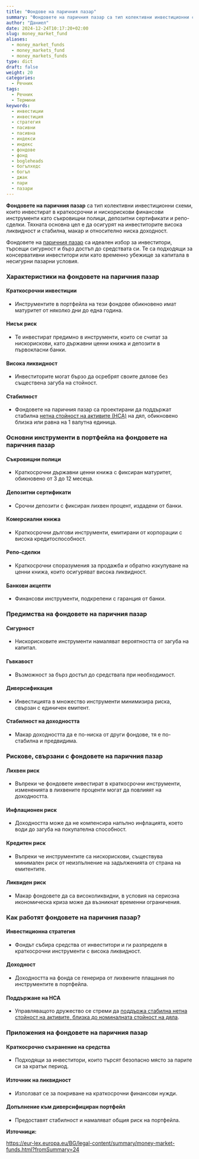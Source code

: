 ```yaml
---
title: "Фондове на паричния пазар"
summary: "Фондовете на паричния пазар са тип колективни инвестиционни схеми, които инвестират в краткосрочни и нискорискови финансови инструменти"
author: "Даниел"
date: 2024-12-24T10:17:20+02:00
slug: money_market_fund
aliases:
  - money_market_funds
  - money_markets_fund
  - money_markets_funds
type: dict
draft: false
weight: 20
categories:
  - Речник
tags:
  - Речник
  - Термини
keywords:
  - инвестиции
  - инвестиция
  - стратегия
  - пасивни
  - пасивна
  - индекси
  - индекс
  - фондове
  - фонд
  - bogleheads
  - богълхедс
  - богъл
  - джак
  - пари
  - пазари
---
```


**Фондовете на паричния пазар** са тип колективни инвестиционни схеми, които инвестират в краткосрочни и нискорискови финансови инструменти като съкровищни полици, депозитни сертификати и репо-сделки. Тяхната основна цел е да осигурят на инвеститорите висока ликвидност и стабилна, макар и относително ниска доходност.

Фондовете на [паричния пазар](/dict/money_market) са идеален избор за инвеститори, търсещи сигурност и бърз достъп до средствата си. Те са подходящи за консервативни инвеститори или като временно убежище за капитала в несигурни пазарни условия.

### Характеристики на фондовете на паричния пазар

#### Краткосрочни инвестиции

-   Инструментите в портфейла на тези фондове обикновено имат матуритет от няколко дни до една година.

#### Нисък риск

-   Те инвестират предимно в инструменти, които се считат за нискорискови, като държавни ценни книжа и депозити в първокласни банки.

#### Висока ликвидност

-   Инвеститорите могат бързо да осребрят своите дялове без съществена загуба на стойност.

#### Стабилност

-   Фондовете на паричния пазар са проектирани да поддържат стабилна [нетна стойност на активите (НСА)](/dict/net_asset_value) на дял, обикновено близка или равна на 1 валутна единица.

### Основни инструменти в портфейла на фондовете на паричния пазар

#### Съкровищни полици

-   Краткосрочни държавни ценни книжа с фиксиран матуритет, обикновено от 3 до 12 месеца.

#### Депозитни сертификати

-   Срочни депозити с фиксиран лихвен процент, издадени от банки.

#### Комерсиални книжа

-   Краткосрочни дългови инструменти, емитирани от корпорации с висока кредитоспособност.

#### Репо-сделки

-   Краткосрочни споразумения за продажба и обратно изкупуване на ценни книжа, които осигуряват висока ликвидност.

#### Банкови акцепти

-   Финансови инструменти, подкрепени с гаранция от банки.

### Предимства на фондовете на паричния пазар

#### Сигурност

-   Нискорисковите инструменти намаляват вероятността от загуба на капитал.

#### Гъвкавост

-   Възможност за бърз достъп до средствата при необходимост.

#### Диверсификация

-   Инвестицията в множество инструменти минимизира риска, свързан с единичен емитент.

#### Стабилност на доходността

-   Макар доходността да е по-ниска от други фондове, тя е по-стабилна и предвидима.

### Рискове, свързани с фондовете на паричния пазар

#### Лихвен риск

-   Въпреки че фондовете инвестират в краткосрочни инструменти, измененията в лихвените проценти могат да повлияят на доходността.

#### Инфлационен риск

-   Доходността може да не компенсира напълно инфлацията, което води до загуба на покупателна способност.

#### Кредитен риск

-   Въпреки че инструментите са нискорискови, съществува минимален риск от неизпълнение на задълженията от страна на емитентите.

#### Ликвиден риск

-   Макар фондовете да са високоликвидни, в условия на сериозна икономическа криза може да възникнат временни ограничения.

### Как работят фондовете на паричния пазар?

#### Инвестиционна стратегия

-   Фондът събира средства от инвеститори и ги разпределя в краткосрочни инструменти с висока ликвидност.

#### Доходност

-   Доходността на фонда се генерира от лихвените плащания по инструментите в портфейла.

#### Поддържане на НСА

-   Управляващото дружество се стреми да [поддържа стабилна нетна стойност на активите, близка до номиналната стойност на дяла](https://eur-lex.europa.eu/legal-content/BG/AUTO/?uri=celex:32017R1131).

### Приложения на фондовете на паричния пазар

#### Краткосрочно съхранение на средства

-   Подходящи за инвеститори, които търсят безопасно място за парите си за кратък период.

#### Източник на ликвидност

-   Използват се за покриване на краткосрочни финансови нужди.

#### Допълнение към диверсифициран портфейл

-   Предоставят стабилност и намаляват общия риск на портфейла.



**Източници:**

https://eur-lex.europa.eu/BG/legal-content/summary/money-market-funds.html?fromSummary=24  
